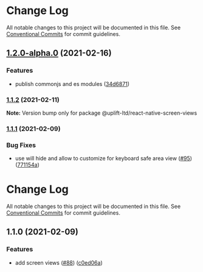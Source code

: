# Change Log

All notable changes to this project will be documented in this file.
See [Conventional Commits](https://conventionalcommits.org) for commit guidelines.

## [1.2.0-alpha.0](https://github.com/uplift-ltd/nexus/compare/@uplift-ltd/react-native-screen-views@1.1.2...@uplift-ltd/react-native-screen-views@1.2.0-alpha.0) (2021-02-16)


### Features

* publish commonjs and es modules ([34d6871](https://github.com/uplift-ltd/nexus/commit/34d6871f720efebf2d48773ae1e17c8dc6fd652d))



### [1.1.2](https://github.com/uplift-ltd/nexus/compare/@uplift-ltd/react-native-screen-views@1.1.1...@uplift-ltd/react-native-screen-views@1.1.2) (2021-02-11)

**Note:** Version bump only for package @uplift-ltd/react-native-screen-views





### [1.1.1](https://github.com/uplift-ltd/nexus/compare/@uplift-ltd/react-native-screen-views@1.1.0...@uplift-ltd/react-native-screen-views@1.1.1) (2021-02-09)


### Bug Fixes

* use will hide and allow to customize for keyboard safe area view ([#95](https://github.com/uplift-ltd/nexus/issues/95)) ([771154a](https://github.com/uplift-ltd/nexus/commit/771154a31f425a9e216c35f47fed271a9cb495b2))



# Change Log

All notable changes to this project will be documented in this file. See
[Conventional Commits](https://conventionalcommits.org) for commit guidelines.

## 1.1.0 (2021-02-09)

### Features

- add screen views ([#88](https://github.com/uplift-ltd/nexus/issues/88))
  ([c0ed06a](https://github.com/uplift-ltd/nexus/commit/c0ed06a67da3bd7237d9ec7efd8557560b4d3caa))
